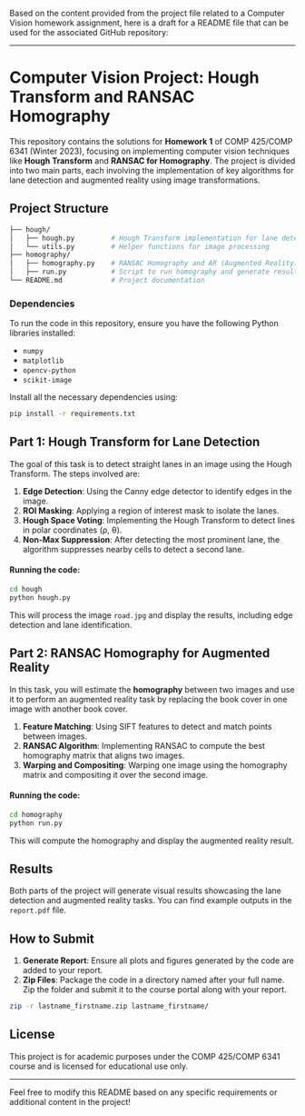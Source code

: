 Based on the content provided from the project file related to a Computer Vision homework assignment, here is a draft for a README file that can be used for the associated GitHub repository:

---

# Computer Vision Project: Hough Transform and RANSAC Homography

This repository contains the solutions for **Homework 1** of COMP 425/COMP 6341 (Winter 2023), focusing on implementing computer vision techniques like **Hough Transform** and **RANSAC for Homography**. The project is divided into two main parts, each involving the implementation of key algorithms for lane detection and augmented reality using image transformations.

## Project Structure

```bash
├── hough/
│   ├── hough.py         # Hough Transform implementation for lane detection
│   └── utils.py         # Helper functions for image processing
├── homography/
│   ├── homography.py    # RANSAC Homography and AR (Augmented Reality) implementation
│   ├── run.py           # Script to run homography and generate results
└── README.md            # Project documentation
```

### Dependencies

To run the code in this repository, ensure you have the following Python libraries installed:

- `numpy`
- `matplotlib`
- `opencv-python`
- `scikit-image`

Install all the necessary dependencies using:

```bash
pip install -r requirements.txt
```

## Part 1: Hough Transform for Lane Detection

The goal of this task is to detect straight lanes in an image using the Hough Transform. The steps involved are:

1. **Edge Detection**: Using the Canny edge detector to identify edges in the image.
2. **ROI Masking**: Applying a region of interest mask to isolate the lanes.
3. **Hough Space Voting**: Implementing the Hough Transform to detect lines in polar coordinates (ρ, θ).
4. **Non-Max Suppression**: After detecting the most prominent lane, the algorithm suppresses nearby cells to detect a second lane.

#### Running the code:

```bash
cd hough
python hough.py
```

This will process the image `road.jpg` and display the results, including edge detection and lane identification.

## Part 2: RANSAC Homography for Augmented Reality

In this task, you will estimate the **homography** between two images and use it to perform an augmented reality task by replacing the book cover in one image with another book cover.

1. **Feature Matching**: Using SIFT features to detect and match points between images.
2. **RANSAC Algorithm**: Implementing RANSAC to compute the best homography matrix that aligns two images.
3. **Warping and Compositing**: Warping one image using the homography matrix and compositing it over the second image.

#### Running the code:

```bash
cd homography
python run.py
```

This will compute the homography and display the augmented reality result.

## Results

Both parts of the project will generate visual results showcasing the lane detection and augmented reality tasks. You can find example outputs in the `report.pdf` file.

## How to Submit

1. **Generate Report**: Ensure all plots and figures generated by the code are added to your report.
2. **Zip Files**: Package the code in a directory named after your full name. Zip the folder and submit it to the course portal along with your report.

```bash
zip -r lastname_firstname.zip lastname_firstname/
```

## License

This project is for academic purposes under the COMP 425/COMP 6341 course and is licensed for educational use only.

---

Feel free to modify this README based on any specific requirements or additional content in the project!
